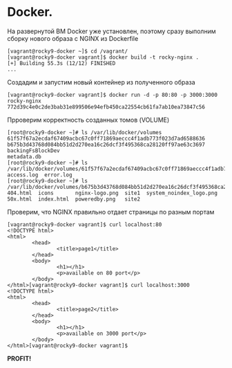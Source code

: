 # Docker.
На развернутой ВМ Docker уже установлен, поэтому сразу выполним сборку нового образа с NGINX из Dockerfile
```
[vagrant@rocky9-docker ~]$ cd /vagrant/
[vagrant@rocky9-docker vagrant]$ docker build -t rocky-nginx .
[+] Building 55.3s (12/12) FINISHED
...
```
Создадим и запустим новый контейнер из полученного образа
```
[vagrant@rocky9-docker vagrant]$ docker run -d -p 80:80 -p 3000:3000 rocky-nginx
772d39c4e0c2de3bab31e899506e94efb450ca22554cb61fa7ab10ea73847c56
```
Прроверим корректность созданных томов (VOLUME)
```
[root@rocky9-docker ~]# ls /var/lib/docker/volumes
61f57f67a2ecdaf67409acbc67c0ff71869aeccc4f1adb773f023d7ad6588636
b675b3d43768d084bb51d2d270ea16c26dcf3f495368ca28120ff97ae63c3697
backingFsBlockDev
metadata.db
[root@rocky9-docker ~]# ls /var/lib/docker/volumes/61f57f67a2ecdaf67409acbc67c0ff71869aeccc4f1adb773f023d7ad6588636/_data/
access.log  error.log
[root@rocky9-docker ~]# ls /var/lib/docker/volumes/b675b3d43768d084bb51d2d270ea16c26dcf3f495368ca28120ff97ae63c3697/_data/
404.html  icons       nginx-logo.png  site1  system_noindex_logo.png
50x.html  index.html  poweredby.png   site2
```
Проверим, что NGINX правильно отдает страницы по разным портам
```
[vagrant@rocky9-docker vagrant]$ curl localhost:80
<!DOCTYPE html>
<html>
        <head>
                <title>page1</title>
        </head>
        <body>
                <h1></h1>
                <p>available on 80 port</p>
        </body>
</html>[vagrant@rocky9-docker vagrant]$ curl localhost:3000
<!DOCTYPE html>
<html>
        <head>
                <title>page2</title>
        </head>
        <body>
                <h1></h1>
                <p>available on 3000 port</p>
        </body>
</html>[vagrant@rocky9-docker vagrant]$
```
**PROFIT!**